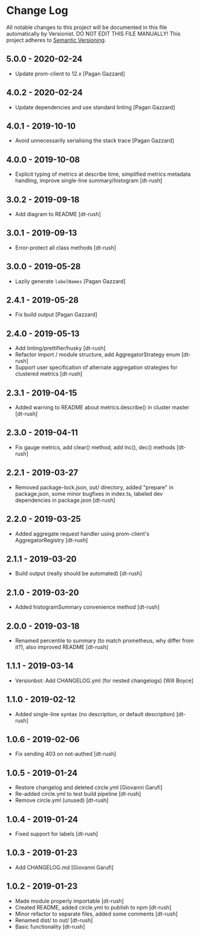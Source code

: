 # Change Log

All notable changes to this project will be documented in this file
automatically by Versionist. DO NOT EDIT THIS FILE MANUALLY!
This project adheres to [Semantic Versioning](http://semver.org/).

## 5.0.0 - 2020-02-24

* Update prom-client to 12.x [Pagan Gazzard]

## 4.0.2 - 2020-02-24

* Update dependencies and use standard linting [Pagan Gazzard]

## 4.0.1 - 2019-10-10

* Avoid unnecessarily serialising the stack trace [Pagan Gazzard]

## 4.0.0 - 2019-10-08

* Explicit typing of metrics at describe time, simplified metrics metadata handling, improve single-line summary/histogram [dt-rush]

## 3.0.2 - 2019-09-18

* Add diagram to README [dt-rush]

## 3.0.1 - 2019-09-13

* Error-protect all class methods [dt-rush]

## 3.0.0 - 2019-05-28

* Lazily generate `labelNames` [Pagan Gazzard]

## 2.4.1 - 2019-05-28

* Fix build output [Pagan Gazzard]

## 2.4.0 - 2019-05-13

* Add linting/prettifier/husky [dt-rush]
* Refactor import / module structure, add AggregatorStrategy enum [dt-rush]
* Support user specification of alternate aggregation strategies for clustered metrics [dt-rush]

## 2.3.1 - 2019-04-15

* Added warning to README about metrics.describe() in cluster master [dt-rush]

## 2.3.0 - 2019-04-11

* Fix gauge metrics, add clear() method, add inc(), dec() methods [dt-rush]

## 2.2.1 - 2019-03-27

* Removed package-lock.json, out/ directory, added "prepare" in package.json, some minor bugfixes in index.ts, labeled dev dependencies in package.json [dt-rush]

## 2.2.0 - 2019-03-25

* Added aggregate request handler using prom-client's AggregatorRegistry [dt-rush]

## 2.1.1 - 2019-03-20

* Build output (really should be automated) [dt-rush]

## 2.1.0 - 2019-03-20

* Added histogramSummary convenience method [dt-rush]

## 2.0.0 - 2019-03-18

* Renamed percentile to summary (to match prometheus, why differ from it?), also improved README [dt-rush]

## 1.1.1 - 2019-03-14

* Versionbot: Add CHANGELOG.yml (for nested changelogs) [Will Boyce]

## 1.1.0 - 2019-02-12

* Added single-line syntax (no description, or default description) [dt-rush]

## 1.0.6 - 2019-02-06

* Fix sending 403 on not-authed [dt-rush]

## 1.0.5 - 2019-01-24

* Restore changelog and deleted circle.yml [Giovanni Garufi]
* Re-added circle.yml to test build pipeline [dt-rush]
* Remove circle.yml (unused) [dt-rush]

## 1.0.4 - 2019-01-24

* Fixed support for labels [dt-rush]

## 1.0.3 - 2019-01-23

* Add CHANGELOG.md [Giovanni Garufi]

## 1.0.2 - 2019-01-23

* Made module properly importable [dt-rush]
* Created README, added circle.yml to publish to npm [dt-rush]
* Minor refactor to separate files, added some comments [dt-rush]
* Renamed dist/ to out/ [dt-rush]
* Basic functionality [dt-rush]

